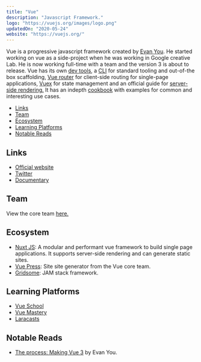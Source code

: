```yaml
---
title: "Vue"
description: "Javascript Framework."
logo: "https://vuejs.org/images/logo.png"
updatedOn: "2020-05-24"
website: "https://vuejs.org/"
---
```


Vue is a progressive javascript framework created by [Evan You](https://twitter.com/youyuxi). He started working on vue as a side-project when he was working in Google creative Lab. He is now working full-time with a team and the version 3 is about to release. Vue has its own [dev tools](https://github.com/vuejs/vue-devtools), a [CLI](https://cli.vuejs.org/) for standard tooling and out-of-the box scaffolding, [Vue router](https://router.vuejs.org/) for client-side routing for single-page applications, [Vuex](https://vuex.vuejs.org/) for state management and an official guide for [server-side rendering.](https://ssr.vuejs.org/#what-is-server-side-rendering-ssr) It has an indepth [cookbook](https://vuejs.org/v2/cookbook/) with examples for common and interesting use cases.

- [Links](#links)
- [Team](#team)
- [Ecosystem](#ecosystem)
- [Learning Platforms](#learning-platforms)
- [Notable Reads](#notable-reads)

## Links

- [Official website](https://vuejs.org/)
- [Twitter](https://twitter.com/vuejs)
- [Documentary](https://www.youtube.com/watch?v=OrxmtDw4pVI)

## Team

View the core team [here.](https://vuejs.org/v2/guide/team)

## Ecosystem

- [Nuxt JS](https://nuxtjs.org/): A modular and performant vue framework to build single page applications. It supports server-side rendering and can generate static sites.
- [Vue Press](https://vuepress.vuejs.org/): Site site generator from the Vue core team.
- [Gridsome](https://gridsome.org/): JAM stack framework.

## Learning Platforms

- [Vue School](https://vueschool.io)
- [Vue Mastery](https://www.vuemastery.com)
- [Laracasts](https://laracasts.com/topics/vue)

## Notable Reads

- [The process: Making Vue 3](https://increment.com/frontend/making-vue-3/) by Evan You.
